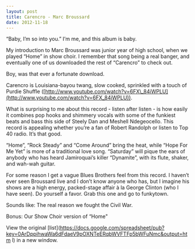 ```yaml
---
layout: post
title: Carencro - Marc Broussard
date: 2012-11-18
---
```




“Baby, I’m so into you.” I’m me, and this album is baby.

My introduction to Marc Broussard was junior year of high school, when
we played “Home” in show choir. I remember that song being a real
banger, and eventually one of us downloaded the rest of “Carencro” to
check out. 

Boy, was that ever a fortunate download. 

Carencro is Louisiana-bayou twang, slow cooked, sprinkled with a touch
of Purdie Shuffle
([](http://www.youtube.com/watch?v=6FX_84iWPLU)[http://www.youtube.com/watch?v=6FX\_84iWPLU](http://www.youtube.com/watch?v=6FX_84iWPLU)).


What is surprising to me about this record - listen after listen - is
how easily it combines pop hooks and shimmery vocals with some of the
funkiest beats and bass this side of Steely Dan and Meshell Ndegeocello.
This record is appealing whether you’re a fan of Robert Randolph or
listen to Top 40 radio. It’s that good.

“Home”, “Rock Steady” and “Come Around” bring the heat, while “Hope For
Me Yet” is more of a traditional love song. “Saturday” will pique the
ears of anybody who has heard Jamiroquai’s killer “Dynamite”, with its
flute, shaker, and wah-wah guitar. 

For some reason I get a vague Blues Brothers feel from this record. I
haven’t ever seen Broussard live and I don’t know anyone who has, but I
imagine his shows are a high energy, packed-stage affair à la George
Clinton (who I have seen). Do yourself a favor. Grab this one and go to
funkytown.

Sounds like: The real reason we fought the Civil War.



Bonus: Our Show Choir version of “Home"



View the
original [list](https://docs.google.com/spreadsheet/pub?key=0ArDppihwaWa6dFdaeV9pOXNTeERqbWVFTFp5bWFuNmc&output=htm    l)
in a new window.

